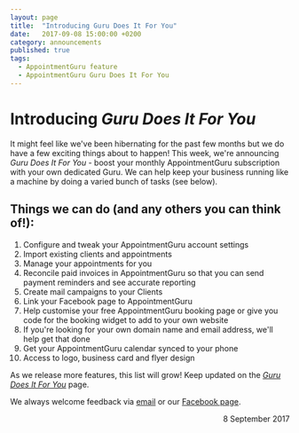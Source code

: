 ```yaml
---
layout: page
title:  "Introducing Guru Does It For You"
date:   2017-09-08 15:00:00 +0200
category: announcements
published: true
tags:
  - AppointmentGuru feature
  - AppointmentGuru Guru Does It For You
---
```

# Introducing *Guru Does It For You*

It might feel like we've been hibernating for the past few months but we do have a few exciting things about to happen! This week, we're announcing *Guru Does It For You* - boost your monthly AppointmentGuru subscription with your own dedicated Guru. We can help keep your business running like a machine by doing a varied bunch of tasks (see below).

## Things we can do (and any others you can think of!):

1. Configure and tweak your AppointmentGuru account settings
2. Import existing clients and appointments
3. Manage your appointments for you
4. Reconcile paid invoices in AppointmentGuru so that you can send payment reminders and see accurate reporting
5. Create mail campaigns to your Clients
6. Link your Facebook page to AppointmentGuru
7. Help customise your free AppointmentGuru booking page or give you code for the booking widget to add to your own website
8. If you're looking for your own domain name and email address, we'll help get that done
9. Get your AppointmentGuru calendar synced to your phone
10. Access to logo, business card and flyer design

As we release more features, this list will grow! Keep updated on the [*Guru Does It For You*](/guru-does-it-for-you) page.

We always welcome feedback via [email](mailto:support@appointmentguru.co) or our [Facebook page](https://www.facebook.com/appointmentguru/).

<div style="text-align: right">8 September 2017</div>
